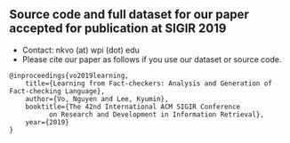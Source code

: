 ## Source code and full dataset for our paper accepted for publication at SIGIR 2019

* Contact: nkvo (at) wpi (dot) edu
* Please cite our paper as follows if you use our dataset or source code. 
```
@inproceedings{vo2019learning,
	title={Learning from Fact-checkers: Analysis and Generation of Fact-checking Language},
	author={Vo, Nguyen and Lee, Kyumin},
	booktitle={The 42nd International ACM SIGIR Conference 
		  on Research and Development in Information Retrieval},
	year={2019}
}
```
